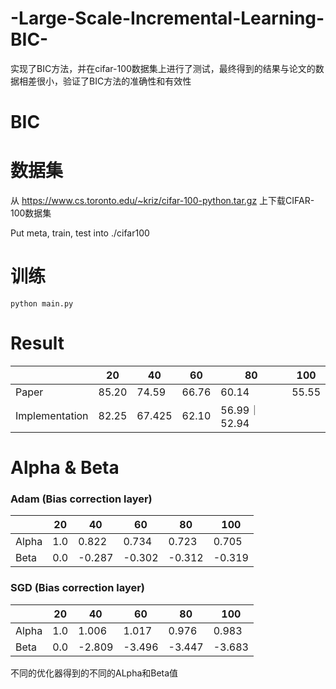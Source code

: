 # -Large-Scale-Incremental-Learning-BIC-
实现了BIC方法，并在cifar-100数据集上进行了测试，最终得到的结果与论文的数据相差很小，验证了BIC方法的准确性和有效性
# BIC
# 数据集
从 https://www.cs.toronto.edu/~kriz/cifar-100-python.tar.gz 上下载CIFAR-100数据集

Put meta, train, test into ./cifar100

# 训练
```
python main.py
```

# Result

|    |  20  |  40  |  60  |  80  |  100  |
| ---- | ---- | ---- | ---- | ---- | ---- |
|  Paper  | 85.20 | 74.59 | 66.76 | 60.14 | 55.55 |
|  Implementation  | 82.25| 67.425| 62.10| 56.99｜ 52.94 |



# Alpha & Beta

### Adam (Bias correction layer)
|     |  20  |  40  |  60  |  80  |  100  |
| --- | ---- | ---- | ---- | ---- | ---- |
| Alpha | 1.0 | 0.822 | 0.734 | 0.723 | 0.705 |
| Beta | 0.0 | -0.287 | -0.302 | -0.312 | -0.319 |

### SGD (Bias correction layer)
|     |  20  |  40  |  60  |  80  |  100  |
| --- | ---- | ---- | ---- | ---- | ---- |
| Alpha | 1.0 | 1.006 | 1.017 | 0.976 | 0.983 |
| Beta | 0.0 | -2.809 | -3.496 | -3.447 | -3.683 |

不同的优化器得到的不同的ALpha和Beta值
